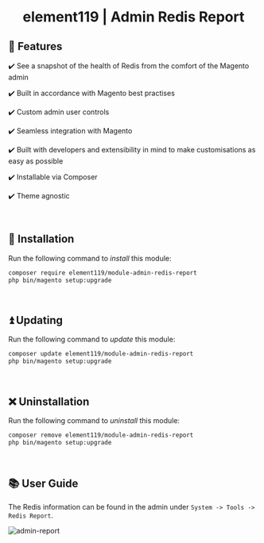 <div align="center">

<!-- Module Image Here -->

</div>

<h1 align="center">element119 | Admin Redis Report</h1>

## 📝 Features
✔️ See a snapshot of the health of Redis from the comfort of the Magento admin

✔️ Built in accordance with Magento best practises

✔️ Custom admin user controls

✔️ Seamless integration with Magento

✔️ Built with developers and extensibility in mind to make customisations as easy as possible

✔️ Installable via Composer

✔️ Theme agnostic

<br/>

## 🔌 Installation
Run the following command to *install* this module:
```bash
composer require element119/module-admin-redis-report
php bin/magento setup:upgrade
```

<br/>

## ⏫ Updating
Run the following command to *update* this module:
```bash
composer update element119/module-admin-redis-report
php bin/magento setup:upgrade
```

<br/>

## ❌ Uninstallation
Run the following command to *uninstall* this module:
```bash
composer remove element119/module-admin-redis-report
php bin/magento setup:upgrade
```

<br/>

## 📚 User Guide
The Redis information can be found in the admin under `System -> Tools -> Redis Report`.

![admin-report](https://github.com/element119/module-admin-redis-info/assets/40261741/179c506e-0d07-4246-9789-cca7efcc2d58)
